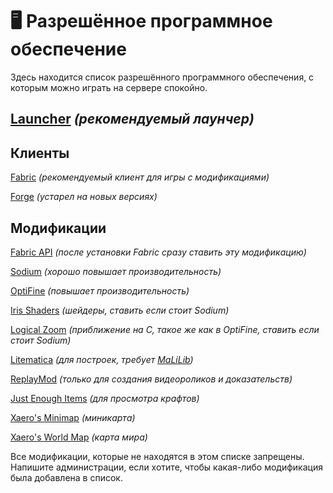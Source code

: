 # 🖥️ Разрешённое программное обеспечение

Здесь находится список разрешённого программного обеспечения, с которым можно играть на сервере спокойно.

## [Launcher](https://tlaun.ch) _(рекомендуемый лаунчер)_


## Клиенты


[Fabric](https://fabricmc.net) _(рекомендуемый клиент для игры с модификациями)_

[Forge](https://files.minecraftforge.net) _(устарел на новых версиях)_


## Модификации


[Fabric API](https://www.curseforge.com/minecraft/mc-mods/fabric-api) _(после установки Fabric сразу ставить эту модификацию)_

[Sodium](https://www.curseforge.com/minecraft/mc-mods/sodium) _(хорошо повышает производительность)_

[OptiFine](https://optifine.net/downloads) _(повышает производительность)_

[Iris Shaders](https://irisshaders.net) _(шейдеры, ставить если стоит Sodium)_

[Logical Zoom](https://www.curseforge.com/minecraft/mc-mods/logical-zoom) _(приближение на C, такое же как в OptiFine, ставить если стоит Sodium)_

[Litematica](https://www.curseforge.com/minecraft/mc-mods/litematica) _(для построек, требует [MaLiLib](https://www.curseforge.com/minecraft/mc-mods/malilib))_

[ReplayMod](https://www.replaymod.com) _(только для создания видеороликов и доказательств)_

[Just Enough Items](https://www.curseforge.com/minecraft/mc-mods/jei) _(для просмотра крафтов)_

[Xaero's Minimap](https://www.curseforge.com/minecraft/mc-mods/xaeros-minimap-fair-play-edition) _(миникарта)_

[Xaero's World Map](https://www.curseforge.com/minecraft/mc-mods/xaeros-world-map) _(карта мира)_

Все модификации, которые не находятся в этом списке запрещены. Напишите администрации, если хотите, чтобы какая-либо модификация была добавлена в список.
